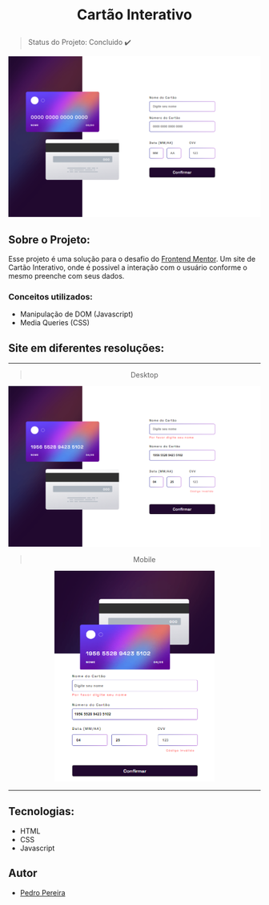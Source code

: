# <p align="center">Cartão Interativo</p>
> Status do Projeto: Concluido :heavy_check_mark:

<img src="https://github.com/pedrohps19/Cartao_Interativo/blob/main/prints/Tela_Desktop.PNG">

## Sobre o Projeto:
<p>Esse projeto é uma solução para o desafio do <a href="https://www.frontendmentor.io/challenges/interactive-card-details-form-XpS8cKZDWw">Frontend Mentor</a>. Um site de Cartão Interativo, onde é possivel a interação com o usuário conforme o mesmo preenche com seus dados.</p>

<h3>Conceitos utilizados:</h3>

 - Manipulação de DOM (Javascript)
 - Media Queries (CSS)

<h2>Site em diferentes resoluções:</h2>

---

> <p align="center">Desktop</p>
<p align="center"><img src="https://github.com/pedrohps19/Cartao_Interativo/blob/main/prints/Tela_Desktop_ErrosMSG.PNG" width="650px"></p>

> <p align="center">Mobile</p>
<p align="center"><img src="https://github.com/pedrohps19/Cartao_Interativo/blob/main/prints/Tela_Mobile_ErrosMSG.PNG" width="320px" height="420px"></p>

---

<h2>Tecnologias:</h2>

- HTML
- CSS
- Javascript
  
<h2>Autor</h2>

- [Pedro Pereira](https://github.com/pedrohps19)
